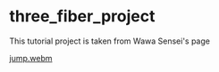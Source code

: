 # three_fiber_project

This tutorial project is taken from Wawa Sensei's page

[jump.webm](https://github.com/ashenhair/three_fiber_project/assets/100282383/9c3686bf-5412-49a3-b3d8-d12925299a35)
